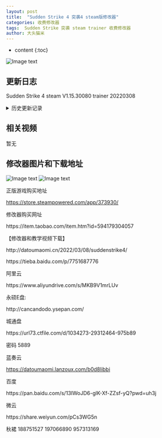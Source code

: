 ```yaml
---
layout: post
title:  "Sudden Strike 4 突袭4 steam版修改器"
categories: 收费修改器
tags:  Sudden Strike 突袭 steam trainer 收费修改器
author: 大头猫米
---
```


* content
{:toc}

![Image text](https://datoumaomi.github.io/pic/sss/SuddenStrike4/突袭4.jpg)


##  更新日志

Sudden Strike 4 steam V1.15.30080 trainer 20220308





<details>
<summary>历史更新记录</summary>
Sudden Strike 4 steam V1.15.30080 trainer 20220308<p></p>


</details>

## 相关视频
暂无

## 修改器图片和下载地址

![Image text](https://datoumaomi.github.io/pic/sss/SuddenStrike4/突袭4.jpg)
![Image text](https://datoumaomi.github.io/pic/sss/SuddenStrike4/突袭4.png)


正版游戏购买地址<p></p>
https://store.steampowered.com/app/373930/
<p></p>
修改器购买网址
<p></p>
https://item.taobao.com/item.htm?id=594179304057
<p></p>
【修改器和教学视频下载】
<p></p>
http://datoumaomi.cn/2022/03/08/suddenstrike4/
<p></p>
https://tieba.baidu.com/p/7751687776
<p></p>
阿里云
<p></p>
https://www.aliyundrive.com/s/MKB9V1mrLUv
<p></p>
<p></p>
永硕E盘:<p></p>
http://cancandodo.ysepan.com/<p></p>
<p></p>
城通盘<p></p>
https://url73.ctfile.com/d/1034273-29312464-975b89<p></p>
密码 5889<p></p>

蓝奏云<p></p>
https://datoumaomi.lanzoux.com/b0d8libbi
<p></p>
<p></p>
百度<p></p>
https://pan.baidu.com/s/13IWoJD6-glK-Xf-ZZsf-yQ?pwd=uh3j
<p></p>
<p></p>
微云<p></p>
https://share.weiyun.com/pCs3WG5n
<p></p>
<p>秋裙 188751527 197066890 957313169</p>
